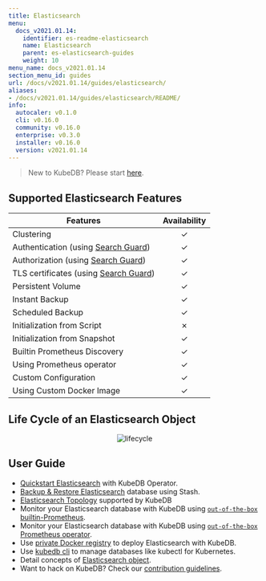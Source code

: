```yaml
---
title: Elasticsearch
menu:
  docs_v2021.01.14:
    identifier: es-readme-elasticsearch
    name: Elasticsearch
    parent: es-elasticsearch-guides
    weight: 10
menu_name: docs_v2021.01.14
section_menu_id: guides
url: /docs/v2021.01.14/guides/elasticsearch/
aliases:
- /docs/v2021.01.14/guides/elasticsearch/README/
info:
  autocaler: v0.1.0
  cli: v0.16.0
  community: v0.16.0
  enterprise: v0.3.0
  installer: v0.16.0
  version: v2021.01.14
---
```


> New to KubeDB? Please start [here](/docs/v2021.01.14/README).

## Supported Elasticsearch Features

| Features                                                                              | Availability |
| ------------------------------------------------------------------------------------- | :----------: |
| Clustering                                                                            |   &#10003;   |
| Authentication (using [Search Guard](https://github.com/floragunncom/search-guard))   |   &#10003;   |
| Authorization (using [Search Guard](https://github.com/floragunncom/search-guard))    |   &#10003;   |
| TLS certificates (using [Search Guard](https://github.com/floragunncom/search-guard)) |   &#10003;   |
| Persistent Volume                                                                     |   &#10003;   |
| Instant Backup                                                                        |   &#10003;   |
| Scheduled Backup                                                                      |   &#10003;   |
| Initialization from Script                                                            |   &#10007;   |
| Initialization from Snapshot                                                          |   &#10003;   |
| Builtin Prometheus Discovery                                                          |   &#10003;   |
| Using Prometheus operator                                                             |   &#10003;   |
| Custom Configuration                                                                  |   &#10003;   |
| Using Custom Docker Image                                                             |   &#10003;   |

## Life Cycle of an Elasticsearch Object

<p align="center">
  <img alt="lifecycle"  src="/docs/v2021.01.14/images/elasticsearch/lifecycle.png">
</p>

## User Guide

- [Quickstart Elasticsearch](/docs/v2021.01.14/guides/elasticsearch/quickstart/quickstart) with KubeDB Operator.
- [Backup & Restore Elasticsearch](/docs/v2021.01.14/guides/elasticsearch/backup/stash) database using Stash.
- [Elasticsearch Topology](/docs/v2021.01.14/guides/elasticsearch/clustering/topology) supported by KubeDB
- Monitor your Elasticsearch database with KubeDB using [`out-of-the-box` builtin-Prometheus](/docs/v2021.01.14/guides/elasticsearch/monitoring/using-builtin-prometheus).
- Monitor your Elasticsearch database with KubeDB using [`out-of-the-box` Prometheus operator](/docs/v2021.01.14/guides/elasticsearch/monitoring/using-prometheus-operator).
- Use [private Docker registry](/docs/v2021.01.14/guides/elasticsearch/private-registry/using-private-registry) to deploy Elasticsearch with KubeDB.
- Use [kubedb cli](/docs/v2021.01.14/guides/elasticsearch/cli/cli) to manage databases like kubectl for Kubernetes.
- Detail concepts of [Elasticsearch object](/docs/v2021.01.14/guides/elasticsearch/concepts/elasticsearch).
- Want to hack on KubeDB? Check our [contribution guidelines](/docs/v2021.01.14/CONTRIBUTING).
